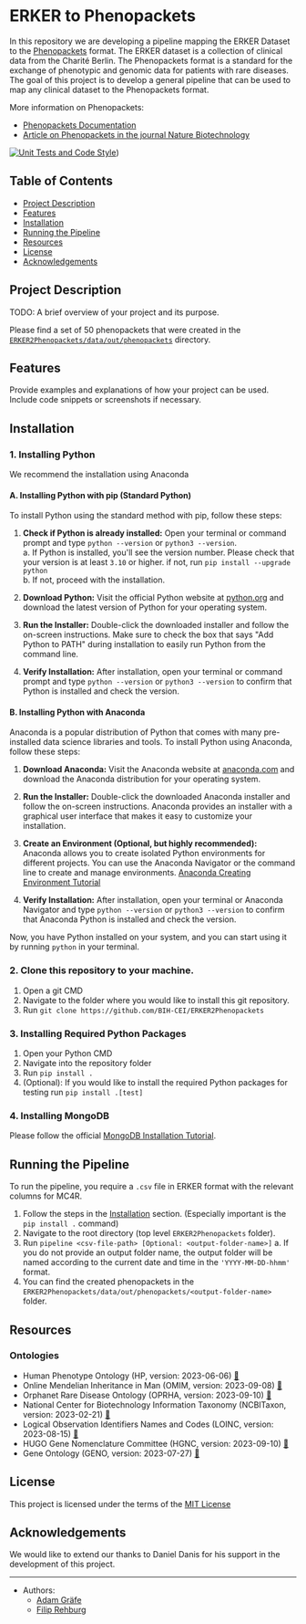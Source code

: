 # ERKER to Phenopackets
In this repository we are developing a pipeline mapping the ERKER Dataset to the [Phenopackets](https://github.com/phenopackets/phenopacket-schema) format. The ERKER dataset is a collection of clinical data from the Charité Berlin. The Phenopackets format is a standard for the exchange of phenotypic and genomic data for patients with rare diseases. The goal of this project is to develop a general pipeline that can be used to map any clinical dataset to the Phenopackets format.

More information on Phenopackets:
- [Phenopackets Documentation](https://phenopackets-schema.readthedocs.io/en/latest/)
- [Article on Phenopackets in the journal Nature Biotechnology](https://www.nature.com/articles/s41587-022-01357-4)

[![Unit Tests and Code Style](https://github.com/https://github.com/BIH-CEI/ERKER2Phenopackets/actions/workflows/python-app.yaml/badge.svg)](https://github.com/BIH-CEI/ERKER2Phenopackets/blob/main/.github/workflows/python-app.yaml))


## Table of Contents

- [Project Description](#project-description)
- [Features](#features)
- [Installation](#installation)
- [Running the Pipeline](#running-the-pipeline)
- [Resources](#resources)
- [License](#license)
- [Acknowledgements](#acknowledgements)

## Project Description

TODO: A brief overview of your project and its purpose.

Please find a set of 50 phenopackets that were created in the [`ERKER2Phenopackets/data/out/phenopackets`](https://github.com/BIH-CEI/ERKER2Phenopackets/tree/main/ERKER2Phenopackets/data/out/phenopackets/example-phenopackets-from-synthetic-data) directory.

## Features

Provide examples and explanations of how your project can be used. Include code snippets or screenshots if necessary.

## Installation

### 1. Installing Python

We recommend the installation using Anaconda

#### A. Installing Python with pip (Standard Python)

To install Python using the standard method with pip, follow these steps:

1. **Check if Python is already installed:** Open your terminal or command prompt and type `python --version` or `python3 --version`. <br>
  a. If Python is installed, you'll see the version number. Please check that your version is at least `3.10` or higher. if not, run `pip install --upgrade python` <br>
  b. If not, proceed with the installation.

3. **Download Python:** Visit the official Python website at [python.org](https://www.python.org/downloads/) and download the latest version of Python for your operating system.

4. **Run the Installer:** Double-click the downloaded installer and follow the on-screen instructions. Make sure to check the box that says "Add Python to PATH" during installation to easily run Python from the command line.

5. **Verify Installation:** After installation, open your terminal or command prompt and type `python --version` or `python3 --version` to confirm that Python is installed and check the version.

#### B. Installing Python with Anaconda

Anaconda is a popular distribution of Python that comes with many pre-installed data science libraries and tools. To install Python using Anaconda, follow these steps:

1. **Download Anaconda:** Visit the Anaconda website at [anaconda.com](https://www.anaconda.com/download#downloads) and download the Anaconda distribution for your operating system.

2. **Run the Installer:** Double-click the downloaded Anaconda installer and follow the on-screen instructions. Anaconda provides an installer with a graphical user interface that makes it easy to customize your installation.

3. **Create an Environment (Optional, but highly recommended):** Anaconda allows you to create isolated Python environments for different projects. You can use the Anaconda Navigator or the command line to create and manage environments. [Anaconda Creating Environment Tutorial](https://docs.anaconda.com/free/navigator/tutorials/manage-environments/)

4. **Verify Installation:** After installation, open your terminal or Anaconda Navigator and type `python --version` or `python3 --version` to confirm that Anaconda Python is installed and check the version.

Now, you have Python installed on your system, and you can start using it by running `python` in your terminal.

### 2. Clone this repository to your machine.

1. Open a git CMD
2. Navigate to the folder where you would like to install this git repository.
3. Run `git clone https://github.com/BIH-CEI/ERKER2Phenopackets`

### 3. Installing Required Python Packages

1. Open your Python CMD
2. Navigate into the repository folder
3. Run `pip install .`
4. (Optional): If you would like to install the required Python packages for testing run `pip install .[test]`

### 4. Installing MongoDB
  Please follow the official [MongoDB Installation Tutorial](https://www.mongodb.com/docs/manual/administration/install-community/).

## Running the Pipeline
To run the pipeline, you require a `.csv` file in ERKER format with the relevant columns for MC4R.

1. Follow the steps in the [Installation](#installation) section. (Especially important is the `pip install .` command)
2. Navigate to the root directory (top level `ERKER2Phenopackets` folder).
3. Run `pipeline <csv-file-path> [Optional: <output-folder-name>]`
   a. If you do not provide an output folder name, the output folder will be named according to the current date and time in the `'YYYY-MM-DD-hhmm'` format.
4. You can find the created phenopackets in the `ERKER2Phenopackets/data/out/phenopackets/<output-folder-name>` folder.

## Resources

### Ontologies
- Human Phenotype Ontology (HP, version: 2023-06-06) [🔗](http://www.human-phenotype-ontology.org)
- Online Mendelian Inheritance in Man (OMIM, version: 2023-09-08) [🔗](https://www.omim.org/)
- Orphanet Rare Disease Ontology (OPRHA, version: 2023-09-10) [🔗](https://www.orpha.net/)
- National Center for Biotechnology Information Taxonomy (NCBITaxon, version: 2023-02-21) [🔗](https://www.ncbi.nlm.nih.gov/taxonomy)
- Logical Observation Identifiers Names and Codes (LOINC, version: 2023-08-15) [🔗](https://loinc.org/)
- HUGO Gene Nomenclature Committee (HGNC, version: 2023-09-10) [🔗](https://www.genenames.org/)
- Gene Ontology (GENO, version: 2023-07-27) [🔗](https://geneontology.org/)

## License

This project is licensed under the terms of the [MIT License](https://github.com/BIH-CEI/ERKER2Phenopackets/blob/main/LICENSE)

## Acknowledgements

We would like to extend our thanks to Daniel Danis for his support in the development of this project.

---

- Authors: 
  - [Adam Gräfe](https://github.com/graefea)
  - [Filip Rehburg](https://github.com/frehburg)
